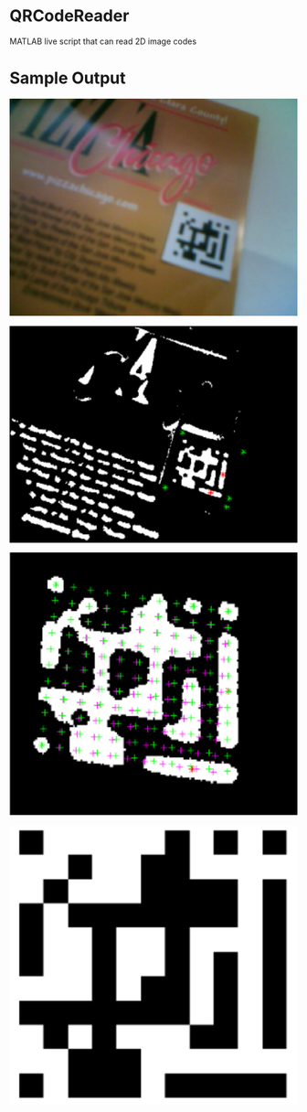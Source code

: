 # QRCodeReader
MATLAB live script that can read 2D image codes

# Sample Output

![Raw Image](https://raw.githubusercontent.com/NickHEE/QRCodeReader/master/Sample_Outputs/QR_Raw.png)

![QR Threshold](https://raw.githubusercontent.com/NickHEE/QRCodeReader/master/Sample_Outputs/QR_Thresh.png)

![Skew Compensation](https://raw.githubusercontent.com/NickHEE/QRCodeReader/master/Sample_Outputs/QR_Skew.png)

![QR Code](https://raw.githubusercontent.com/NickHEE/QRCodeReader/master/Sample_Outputs/QR_Code.png)
